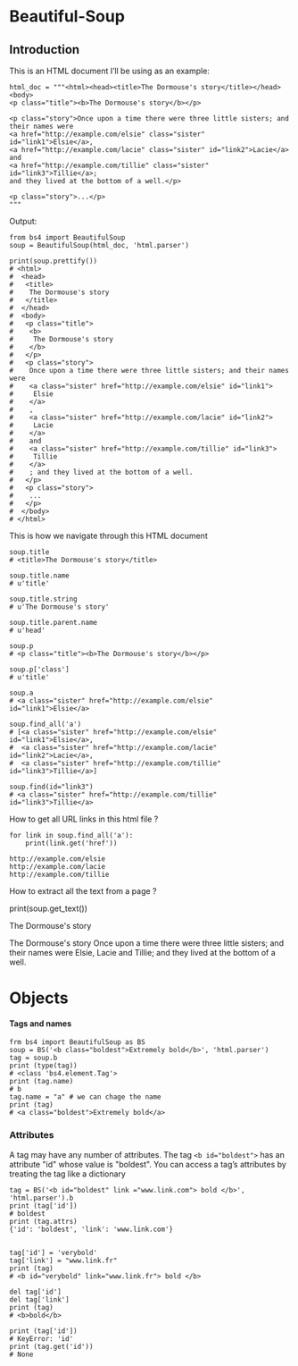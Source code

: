 # Beautiful-Soup

## Introduction 
This is an HTML document I’ll be using as an example:

```
html_doc = """<html><head><title>The Dormouse's story</title></head>
<body>
<p class="title"><b>The Dormouse's story</b></p>

<p class="story">Once upon a time there were three little sisters; and their names were
<a href="http://example.com/elsie" class="sister" id="link1">Elsie</a>,
<a href="http://example.com/lacie" class="sister" id="link2">Lacie</a> and
<a href="http://example.com/tillie" class="sister" id="link3">Tillie</a>;
and they lived at the bottom of a well.</p>

<p class="story">...</p>
"""
 ```
 
 
 Output:
 
 
 
 ```
 from bs4 import BeautifulSoup
soup = BeautifulSoup(html_doc, 'html.parser')

print(soup.prettify())
# <html>
#  <head>
#   <title>
#    The Dormouse's story
#   </title>
#  </head>
#  <body>
#   <p class="title">
#    <b>
#     The Dormouse's story
#    </b>
#   </p>
#   <p class="story">
#    Once upon a time there were three little sisters; and their names were
#    <a class="sister" href="http://example.com/elsie" id="link1">
#     Elsie
#    </a>
#    ,
#    <a class="sister" href="http://example.com/lacie" id="link2">
#     Lacie
#    </a>
#    and
#    <a class="sister" href="http://example.com/tillie" id="link3">
#     Tillie
#    </a>
#    ; and they lived at the bottom of a well.
#   </p>
#   <p class="story">
#    ...
#   </p>
#  </body>
# </html>
 ```


This is how we navigate through this HTML document
```
soup.title
# <title>The Dormouse's story</title>

soup.title.name
# u'title'

soup.title.string
# u'The Dormouse's story'

soup.title.parent.name
# u'head'

soup.p
# <p class="title"><b>The Dormouse's story</b></p>

soup.p['class']
# u'title'

soup.a
# <a class="sister" href="http://example.com/elsie" id="link1">Elsie</a>

soup.find_all('a')
# [<a class="sister" href="http://example.com/elsie" id="link1">Elsie</a>,
#  <a class="sister" href="http://example.com/lacie" id="link2">Lacie</a>,
#  <a class="sister" href="http://example.com/tillie" id="link3">Tillie</a>]

soup.find(id="link3")
# <a class="sister" href="http://example.com/tillie" id="link3">Tillie</a>
```


How to get all URL links in this html file ?

```
for link in soup.find_all('a'):
    print(link.get('href'))
    
http://example.com/elsie
http://example.com/lacie
http://example.com/tillie

```

How to extract all the text from a page ?

print(soup.get_text())

The Dormouse's story

The Dormouse's story
Once upon a time there were three little sisters; and their names were
Elsie, Lacie and Tillie; and they lived at the bottom of a well.


# Objects
#### Tags and names 
```
frm bs4 import BeautifulSoup as BS
soup = BS('<b class="boldest">Extremely bold</b>', 'html.parser')
tag = soup.b
print (type(tag))
# <class 'bs4.element.Tag'>
print (tag.name)
# b
tag.name = "a" # we can chage the name 
print (tag)
# <a class="boldest">Extremely bold</a>
```

### Attributes
A tag may have any number of attributes. The tag `<b id="boldest">`  has an attribute "id" whose value is "boldest". You can access a tag’s attributes by treating the tag like a dictionary
 
```
tag = BS('<b id="boldest" link ="www.link.com"> bold </b>', 'html.parser').b
print (tag['id'])
# boldest
print (tag.attrs)
{'id': 'boldest', 'link': 'www.link.com'}


tag['id'] = 'verybold'
tag['link'] = "www.link.fr"
print (tag)
# <b id="verybold" link="www.link.fr"> bold </b>

del tag['id']
del tag['link']
print (tag)
# <b>bold</b>

print (tag['id'])
# KeyError: 'id'
print (tag.get('id'))
# None
```
 

